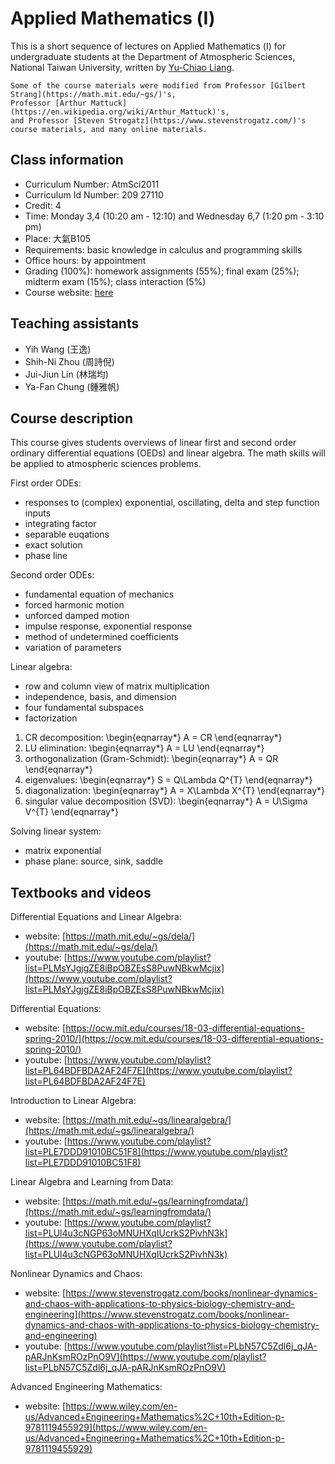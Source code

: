 # Applied Mathematics (Ⅰ)

This is a short sequence of lectures on Applied Mathematics (Ⅰ) for undergraduate students at the Department of Atmospheric Sciences, National Taiwan University, written by [Yu-Chiao Liang](https://littleyuchiao.wixsite.com/yuchiaol).

```{note}
Some of the course materials were modified from Professor [Gilbert Strang](https://math.mit.edu/~gs/)'s,
Professor [Arthur Mattuck](https://en.wikipedia.org/wiki/Arthur_Mattuck)'s,
and Professor [Steven Strogatz](https://www.stevenstrogatz.com/)'s course materials, and many online materials.
```

## Class information
- Curriculum Number: AtmSci2011
- Curriculum Id Number: 209 27110
- Credit: 4
- Time: Monday 3,4 (10:20 am - 12:10) and Wednesday 6,7 (1:20 pm - 3:10 pm) 
- Place: 大氣B105 
- Requirements: basic knowledge in calculus and programming skills
- Office hours: by appointment
- Grading (100%): homework assignments (55%); final exam (25%); midterm exam (15%); class interaction (5%)
- Course website: [here](https://yuchiaol.github.io/ntuas_ode_linear_algebra/docs/index.html) 

## Teaching assistants
- Yih Wang (王逸)
- Shih-Ni Zhou (周詩倪)
- Jui-Jiun Lin (林瑞均)
- Ya-Fan Chung (鍾雅帆)

## Course description
This course gives students overviews of linear first and second order ordinary differential equations (OEDs) and linear algebra. The math skills will be applied to atmospheric sciences problems.

First order ODEs:
- responses to (complex) exponential, oscillating, delta and step function inputs
- integrating factor
- separable euqations
- exact solution
- phase line

Second order ODEs:
- fundamental equation of mechanics
- forced harmonic motion
- unforced damped motion
- impulse response, exponential response
- method of undetermined coefficients
- variation of parameters

Linear algebra:
- row and column view of matrix multiplication
- independence, basis, and dimension
- four fundamental subspaces
- factorization
1. CR decomposition: 
\begin{eqnarray*}
A = CR
\end{eqnarray*}
2. LU elimination: 
\begin{eqnarray*}
A = LU
\end{eqnarray*}
3. orthogonalization (Gram-Schmidt): 
\begin{eqnarray*}
A = QR
\end{eqnarray*}
4. eigenvalues: 
\begin{eqnarray*}
S = Q\Lambda Q^{T}
\end{eqnarray*}
5. diagonalization: 
\begin{eqnarray*}
A = X\Lambda X^{T}
\end{eqnarray*}
6. singular value decomposition (SVD): 
\begin{eqnarray*}
A = U\Sigma V^{T}
\end{eqnarray*}

Solving linear system:
- matrix exponential
- phase plane: source, sink, saddle


## Textbooks and videos
Differential Equations and Linear Algebra:
- website: [https://math.mit.edu/~gs/dela/](https://math.mit.edu/~gs/dela/)
- youtube: [https://www.youtube.com/playlist?list=PLMsYJgjgZE8iBpOBZEsS8PuwNBkwMcjix](https://www.youtube.com/playlist?list=PLMsYJgjgZE8iBpOBZEsS8PuwNBkwMcjix)

Differential Equations:
- website: [https://ocw.mit.edu/courses/18-03-differential-equations-spring-2010/](https://ocw.mit.edu/courses/18-03-differential-equations-spring-2010/)
- youtube: [https://www.youtube.com/playlist?list=PL64BDFBDA2AF24F7E](https://www.youtube.com/playlist?list=PL64BDFBDA2AF24F7E)

Introduction to Linear Algebra:
- website: [https://math.mit.edu/~gs/linearalgebra/](https://math.mit.edu/~gs/linearalgebra/)
- youtube: [https://www.youtube.com/playlist?list=PLE7DDD91010BC51F8](https://www.youtube.com/playlist?list=PLE7DDD91010BC51F8)

Linear Algebra and Learning from Data:
- website: [https://math.mit.edu/~gs/learningfromdata/](https://math.mit.edu/~gs/learningfromdata/)
- youtube: [https://www.youtube.com/playlist?list=PLUl4u3cNGP63oMNUHXqIUcrkS2PivhN3k](https://www.youtube.com/playlist?list=PLUl4u3cNGP63oMNUHXqIUcrkS2PivhN3k)

Nonlinear Dynamics and Chaos:
- website: [https://www.stevenstrogatz.com/books/nonlinear-dynamics-and-chaos-with-applications-to-physics-biology-chemistry-and-engineering](https://www.stevenstrogatz.com/books/nonlinear-dynamics-and-chaos-with-applications-to-physics-biology-chemistry-and-engineering)
- youtube: [https://www.youtube.com/playlist?list=PLbN57C5Zdl6j_qJA-pARJnKsmROzPnO9V](https://www.youtube.com/playlist?list=PLbN57C5Zdl6j_qJA-pARJnKsmROzPnO9V)

Advanced Engineering Mathematics:
- website: [https://www.wiley.com/en-us/Advanced+Engineering+Mathematics%2C+10th+Edition-p-9781119455929](https://www.wiley.com/en-us/Advanced+Engineering+Mathematics%2C+10th+Edition-p-9781119455929)



